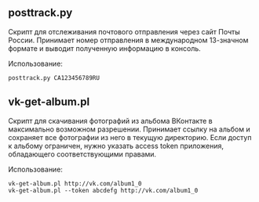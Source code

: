posttrack.py
------------

Скрипт для отслеживания почтового отправления через сайт Почты России. Принимает
номер отправления в международном 13-значном формате и выводит полученную
информацию в консоль.

Использование:

    posttrack.py CA123456789RU

vk-get-album.pl
---------------

Скрипт для скачивания фотографий из альбома ВКонтакте в максимально возможном
разрешении. Принимает ссылку на альбом и сохраняет все фотографии из него в
текущую директорию. Если доступ к альбому ограничен, нужно указать access token
приложения, обладающего соответствующими правами.

Использование:

    vk-get-album.pl http://vk.com/album1_0
    vk-get-album.pl --token abcdefg http://vk.com/album1_0
